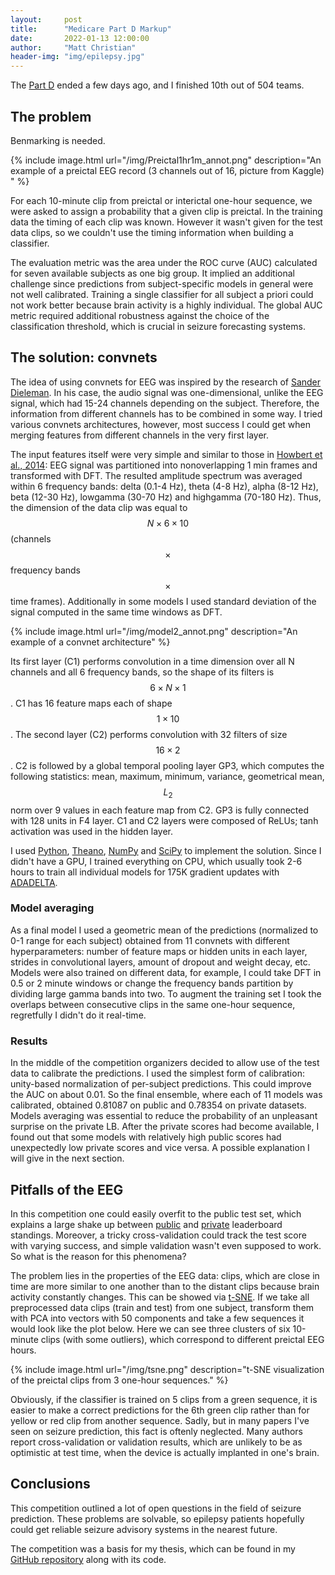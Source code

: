 ```yaml
---
layout:     post
title:      "Medicare Part D Markup"
date:       2022-01-13 12:00:00
author:     "Matt Christian"
header-img: "img/epilepsy.jpg"
---
```

The [Part D](http://www.kaggle.com/c/seizure-prediction) ended a few days ago, and I finished 10th out of 504 teams.

<!--more-->

## The problem
Benmarking is needed. 

{% include image.html url="/img/Preictal1hr1m_annot.png" description="An example of a preictal EEG record (3 channels out of 16, picture from Kaggle) " %}

For each 10-minute clip from preictal or interictal one-hour sequence,  we were asked to assign a probability that a given clip is preictal. In the training data the timing of each clip was known. However it wasn't given for the test data clips, so we couldn't use the timing information when building a classifier. 

The evaluation metric was the area under the ROC curve (AUC) calculated for seven available subjects as one big group. It implied an additional challenge since predictions from subject-specific models in general were not well calibrated. Training a single classifier for all subject a priori could not work better because brain activity is a highly individual. The global AUC metric required additional robustness against the choice of the classification threshold, which is crucial in seizure forecasting systems.
 

## The solution: convnets
The idea of using convnets for EEG was inspired by the research of [Sander Dieleman](http://benanne.github.io/2014/08/05/spotify-cnns.html). In his case, the audio signal was one-dimensional, unlike the EEG signal, which had 15-24 channels depending on the subject. Therefore, the information from different channels has to be combined in some way. I tried various convnets architectures, however, most success I could get when merging features from different channels in the very first layer. 

The input features itself were very simple and similar to those in [Howbert et al., 2014](http://www.ncbi.nlm.nih.gov/pubmed/24416133): EEG signal was partitioned into nonoverlapping 1 min frames and transformed with DFT. The resulted amplitude spectrum was averaged within 6 frequency bands: delta (0.1-4 Hz), theta (4-8 Hz), alpha (8-12 Hz), beta (12-30 Hz), low­gamma (30-70 Hz) and high­gamma (70-180 Hz). Thus, the dimension of the data clip was equal to $$N\times6\times10$$ (channels $$\times$$  frequency bands $$\times$$ time frames). Additionally in some models I used standard deviation of the signal computed in the same time windows as DFT.

{% include image.html url="/img/model2_annot.png" description="An example of a convnet architecture" %}

Its first layer (C1) performs convolution in a time dimension over all N channels and all 6 frequency bands, so the shape of its filters is $$6\times N \times 1$$. C1 has 16 feature maps each of shape $$1\times10$$. The second layer (C2) performs convolution with 32 filters of size $$16\times2$$. C2 is followed by a global temporal pooling layer GP3, which computes the following statistics: mean, maximum, minimum, variance, geometrical mean, $$L_2$$ norm over 9 values in each feature map from C2. GP3 is fully connected with 128 units in F4 layer. C1 and C2 layers were composed of ReLUs; tanh activation was used in the hidden layer.

I used [Python](https://www.python.org/), [Theano](http://www.deeplearning.net/software/theano/), [NumPy](http://www.numpy.org/) and [SciPy](http://www.scipy.org/scipylib/index.html) to implement the solution.
Since I didn't have a GPU, I trained everything on CPU, which usually took 2-6 hours to train all individual models for 175K gradient updates with [ADADELTA](http://arxiv.org/abs/1212.5701).

### Model averaging
As a final model I used a geometric mean of the predictions (normalized to 0-1 range for each subject) obtained from 11 convnets with different hyperparameters: number of feature maps or hidden units in each layer, strides in convolutional layers, amount of dropout and weight decay, etc. Models were also trained on different data, for example, I could take DFT in 0.5 or 2 minute windows or change the frequency bands partition by dividing large gamma bands into two. To augment the training set I took the overlaps between consecutive clips in the same one-hour sequence, regretfully I didn't do it real-time.

### Results
In the middle of the competition organizers decided to allow use of the test data to calibrate the predictions. I used the simplest form of calibration: unity-based normalization of per-subject predictions. This could improve the AUC on about 0.01. So the final ensemble, where each of 11 models was calibrated, obtained 0.81087 on public and 0.78354 on private datasets. Models averaging was essential to reduce the probability of an unpleasant surprise on the private LB. After the private scores had become available, I found out that some models with relatively high public scores had unexpectedly low private scores and vice versa. A possible explanation I will give in the next section.     


## Pitfalls of the EEG

In this competition one could easily overfit to the public test set, which explains a large shake up between [public](http://www.kaggle.com/c/seizure-prediction/leaderboard/public) and [private](http://www.kaggle.com/c/seizure-prediction/leaderboard/private) leaderboard standings. Moreover, a tricky cross-validation could track the test score with varying success, and simple validation wasn't even supposed to work. So what is the reason for this phenomena? 

The problem lies in the properties of the EEG data: clips, which are close in time are more similar to one another than to the distant clips because brain activity constantly changes. This can be showed via [t-SNE](http://lvdmaaten.github.io/tsne/). If we take all preprocessed data clips (train and test) from one subject, transform them with PCA into vectors with 50 components and take a few sequences it would look like the plot below. Here we can see three clusters of six 10-minute clips (with some outliers), which correspond to different preictal EEG hours.

{% include image.html url="/img/tsne.png" description="t-SNE visualization of the preictal clips from 3 one-hour sequences." %}

Obviously, if the classifier is trained on 5 clips from a green sequence, it is easier to make a correct predictions for the 6th green clip rather than for yellow or red clip from another sequence. Sadly, but in many papers I've seen on seizure prediction, this fact is oftenly neglected. Many authors report cross-validation or validation results, which are unlikely to be as optimistic at test time, when the device is actually implanted in one's brain.

## Conclusions
This competition outlined a lot of open questions in the field of seizure prediction. These problems are solvable, so epilepsy patients hopefully could get reliable seizure advisory systems in the nearest future.

The competition was a basis for my thesis, which can be found in my [GitHub repository](https://github.com/IraKorshunova/kaggle-seizure-prediction) along with its code. 
